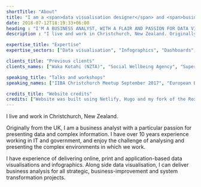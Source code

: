 ```yaml
---
shortTitle: "About"
title: "I am a <span>data visualisation designer</span> and <span>business analyst</span>, and will bring the best of both worlds to your project."
date: 2018-07-12T18:19:33+06:00
heading : "I'M A BUSINESS ANALYST, WITH A FLAIR AND PASSION FOR DATA VISUALISATION."
description : "I live and work in Christchurch, New Zealand. Originally from the UK, I am a business analyst with a particular passion for presenting data and complex information. I have over 10 years experience working in IT and government, and enjoy the challenge of analysing and presenting the complex environments in which we work. I have experience of delivering online, print and application-based data visualisations and infographics. Along side data visualisation, I can deliver business analysis for all strategic, business-improvement and system transformation projects."

expertise_title: "Expertise"
expertise_sectors: ["Data visualisation", "Infographics", "Dashboards", "Online interactives", "Print-ready handouts and posters", "Information Design", "Business analysis", "Business case and strategy", "Business process improvements", "Data analysis"]

clients_title: "Previous clients"
clients_names: ["Waka Kotahi (NZTA)", "Social Wellbeing Agency", "Superu (Families Commission)", "Ministry of Education", "Department of Internal Affairs", "Ministry of Social Development", "Land Information New Zealand", "Sense Partners", "Greater Wellington Regional Council", "Redvespa Consultants Ltd", "Litmus Datatech", "Crowd Reader", "Southern Canterbury DHB", "Silver Fern Farms", "Mountain Safety Council New Zealand", "Water Safety New Zealand", "Sport New Zealand", "High Performance Sport New Zealand", "New Zealand Motor Caravan Association", "Wellington Water", "United Machinists", "Future for Local Government, Local Government New Zealand", "LMAC", "Jam Solutions", "Dsifer"]

speaking_title: "Talks and workshops"
speaking_names: ["IIBA Christchurch Meetup September 2017", "European Business Analysis Conference 2015", "IIBA BA Development Day conference 2014", "IIBA Wellington Meetup September 2014"]

credits_title: "Website credits"
credits: ["Website was built using Netlify, Hugo and my fork of the Roxo theme by Static Mania"]
---
```



I live and work in Christchurch, New Zealand. 

Originally from the UK, I am a business analyst with a particular passion for presenting data and complex information. I have over 10 years experience working in IT and government, and enjoy the challenge of analysing and presenting the complex environments in which we work. 

I have experience of delivering online, print and application-based data visualisations and infographics. Along side data visualisation, I can deliver business analysis for all strategic, business-improvement and system transformation projects.